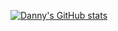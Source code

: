 [![Danny's GitHub stats](https://github-readme-stats.vercel.app/api?username=garcia-danny)](https://github.com/anuraghazra/github-readme-stats)
